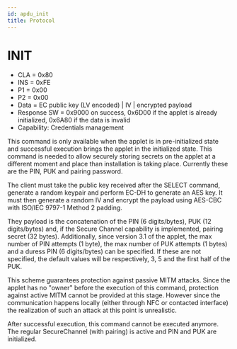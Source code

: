 ```yaml
---
id: apdu_init
title: Protocol
---
```


# INIT

* CLA = 0x80
* INS = 0xFE
* P1 = 0x00
* P2 = 0x00
* Data = EC public key (LV encoded) | IV | encrypted payload
* Response SW = 0x9000 on success, 0x6D00 if the applet is already initialized, 0x6A80 if the data is invalid
* Capability: Credentials management

This command is only available when the applet is in pre-initialized state and successful execution brings the applet in the initialized state. This command is needed to allow securely storing secrets on the applet at a different moment and place than installation is taking place. Currently these are the PIN, PUK and pairing password.

The client must take the public key received after the SELECT command, generate a random keypair and perform EC-DH to generate an AES key. It must then generate a random IV and encrypt the payload using AES-CBC with ISO/IEC 9797-1 Method 2 padding.

They payload is the concatenation of the PIN (6 digits/bytes), PUK (12 digits/bytes) and, if the Secure Channel capability is implemented, pairing secret (32 bytes).
Additionally, since version 3.1 of the applet, the max number of PIN attempts (1 byte), the max number of PUK attempts (1 bytes) and a duress PIN (6 digits/bytes) can be specified.
If these are not specified, the default values will be respectively, 3, 5 and the first half of the PUK.

This scheme guarantees protection against passive MITM attacks. Since the applet has no "owner" before the execution of this command, protection against active MITM cannot be provided at this stage. However since the communication happens locally (either through NFC or contacted interface) the realization of such an attack at this point is unrealistic.

After successful execution, this command cannot be executed anymore. The regular SecureChannel (with pairing) is active and PIN and PUK are initialized.